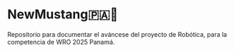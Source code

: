 # NewMustang🇵🇦🤖
Repositorio para documentar el aváncese del proyecto de Robótica, para la competencia de WRO 2025 Panamá.

